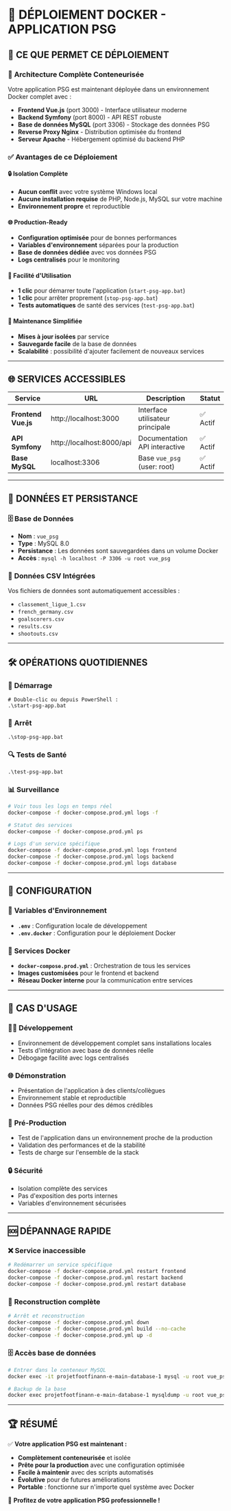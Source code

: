 # 🚀 DÉPLOIEMENT DOCKER - APPLICATION PSG

## 📌 CE QUE PERMET CE DÉPLOIEMENT

### 🎯 **Architecture Complète Conteneurisée**
Votre application PSG est maintenant déployée dans un environnement Docker complet avec :

- **Frontend Vue.js** (port 3000) - Interface utilisateur moderne
- **Backend Symfony** (port 8000) - API REST robuste  
- **Base de données MySQL** (port 3306) - Stockage des données PSG
- **Reverse Proxy Nginx** - Distribution optimisée du frontend
- **Serveur Apache** - Hébergement optimisé du backend PHP

### ✅ **Avantages de ce Déploiement**

#### 🔒 **Isolation Complète**
- **Aucun conflit** avec votre système Windows local
- **Aucune installation requise** de PHP, Node.js, MySQL sur votre machine
- **Environnement propre** et reproductible

#### 🌐 **Production-Ready**
- **Configuration optimisée** pour de bonnes performances
- **Variables d'environnement** séparées pour la production
- **Base de données dédiée** avec vos données PSG
- **Logs centralisés** pour le monitoring

#### 🚀 **Facilité d'Utilisation**
- **1 clic** pour démarrer toute l'application (`start-psg-app.bat`)
- **1 clic** pour arrêter proprement (`stop-psg-app.bat`)
- **Tests automatiques** de santé des services (`test-psg-app.bat`)

#### 🔧 **Maintenance Simplifiée**
- **Mises à jour isolées** par service
- **Sauvegarde facile** de la base de données
- **Scalabilité** : possibilité d'ajouter facilement de nouveaux services

---

## 🌐 **SERVICES ACCESSIBLES**

| Service | URL | Description | Statut |
|---------|-----|-------------|---------|
| **Frontend Vue.js** | http://localhost:3000 | Interface utilisateur principale | ✅ Actif |
| **API Symfony** | http://localhost:8000/api | Documentation API interactive | ✅ Actif |
| **Base MySQL** | localhost:3306 | Base `vue_psg` (user: root) | ✅ Actif |

---

## 💾 **DONNÉES ET PERSISTANCE**

### 🗄️ **Base de Données**
- **Nom** : `vue_psg`
- **Type** : MySQL 8.0
- **Persistance** : Les données sont sauvegardées dans un volume Docker
- **Accès** : `mysql -h localhost -P 3306 -u root vue_psg`

### 📁 **Données CSV Intégrées**
Vos fichiers de données sont automatiquement accessibles :
- `classement_ligue_1.csv`
- `french_germany.csv` 
- `goalscorers.csv`
- `results.csv`
- `shootouts.csv`

---

## 🛠️ **OPÉRATIONS QUOTIDIENNES**

### 🚀 **Démarrage**
```batch
# Double-clic ou depuis PowerShell :
.\start-psg-app.bat
```

### 🛑 **Arrêt**
```batch
.\stop-psg-app.bat
```

### 🔍 **Tests de Santé**
```batch
.\test-psg-app.bat
```

### 📊 **Surveillance**
```bash
# Voir tous les logs en temps réel
docker-compose -f docker-compose.prod.yml logs -f

# Statut des services
docker-compose -f docker-compose.prod.yml ps

# Logs d'un service spécifique
docker-compose -f docker-compose.prod.yml logs frontend
docker-compose -f docker-compose.prod.yml logs backend
docker-compose -f docker-compose.prod.yml logs database
```

---

## 🔧 **CONFIGURATION**

### 📝 **Variables d'Environnement**
- **`.env`** : Configuration locale de développement
- **`.env.docker`** : Configuration pour le déploiement Docker

### 🐳 **Services Docker**
- **`docker-compose.prod.yml`** : Orchestration de tous les services
- **Images customisées** pour le frontend et backend
- **Réseau Docker interne** pour la communication entre services

---

## 🎯 **CAS D'USAGE**

### 👨‍💻 **Développement**
- Environnement de développement complet sans installations locales
- Tests d'intégration avec base de données réelle
- Débogage facilité avec logs centralisés

### 🌐 **Démonstration**
- Présentation de l'application à des clients/collègues
- Environnement stable et reproductible
- Données PSG réelles pour des démos crédibles

### 🚀 **Pré-Production**
- Test de l'application dans un environnement proche de la production
- Validation des performances et de la stabilité
- Tests de charge sur l'ensemble de la stack

### 🔒 **Sécurité**
- Isolation complète des services
- Pas d'exposition des ports internes
- Variables d'environnement sécurisées

---

## 🆘 **DÉPANNAGE RAPIDE**

### ❌ **Service inaccessible**
```bash
# Redémarrer un service spécifique
docker-compose -f docker-compose.prod.yml restart frontend
docker-compose -f docker-compose.prod.yml restart backend
docker-compose -f docker-compose.prod.yml restart database
```

### 🔄 **Reconstruction complète**
```bash
# Arrêt et reconstruction
docker-compose -f docker-compose.prod.yml down
docker-compose -f docker-compose.prod.yml build --no-cache
docker-compose -f docker-compose.prod.yml up -d
```

### 🗄️ **Accès base de données**
```bash
# Entrer dans le conteneur MySQL
docker exec -it projetfootfinann-e-main-database-1 mysql -u root vue_psg

# Backup de la base
docker exec projetfootfinann-e-main-database-1 mysqldump -u root vue_psg > backup_psg.sql
```

---

## 🏆 **RÉSUMÉ**

✅ **Votre application PSG est maintenant :**
- **Complètement conteneurisée** et isolée
- **Prête pour la production** avec une configuration optimisée
- **Facile à maintenir** avec des scripts automatisés
- **Évolutive** pour de futures améliorations
- **Portable** : fonctionne sur n'importe quel système avec Docker

🎉 **Profitez de votre application PSG professionnelle !**
